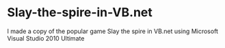 # Slay-the-spire-in-VB.net
I made a copy of the popular game Slay the spire in VB.net using Microsoft Visual Studio 2010 Ultimate
